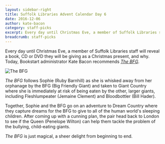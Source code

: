 ```yaml
---
layout: sidebar-right
title: Suffolk Libraries Advent Calendar Day 6
date: 2016-12-06
author: kate-bacon
category: staff-picks
excerpt: Every day until Christmas Eve, a member of Suffolk Libraries staff will reveal a book, CD or DVD they will be giving as a Christmas present, and why.
breadcrumb: staff-picks
---
```


Every day until Christmas Eve, a member of Suffolk Libraries staff will reveal a book, CD or DVD they will be giving as a Christmas present, and why. Today, Bookstart administrator Kate Bacon recommends <a href="https://suffolk.spydus.co.uk/cgi-bin/spydus.exe/ENQ/OPAC/BIBENQ?BRN=2052114"><cite>The BFG</cite></a>.

![The BFG](/images/featured/featured-bfg.jpg)

<cite>The BFG</cite> follows Sophie (Ruby Barnhill) as she is whisked away from her orphanage by the BFG (Big Friendly Giant) and taken to Giant Country where she is immediately at risk of being eaten by the other, larger giants, including Fleshlumpeater (Jemaine Clement) and Bloodbottler (Bill Hader).

Together, Sophie and the BFG go on an adventure to Dream Country where they capture dreams for the BFG to give to all of the human world's sleeping children. After coming up with a cunning plan, the pair head back to London to see if the Queen (Penelope Wilton) can help them tackle the problem of the bullying, child-eating giants.

<cite>The BFG</cite> is just magical, a sheer delight from beginning to end.
